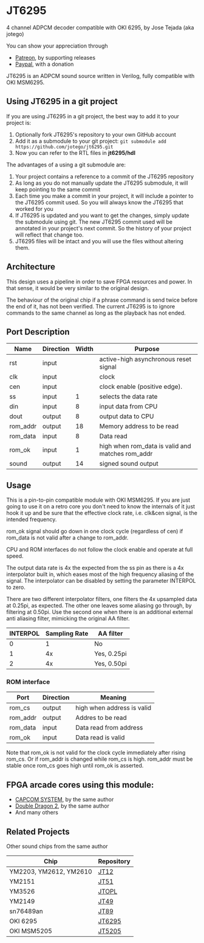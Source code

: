 # JT6295
4 channel ADPCM decoder compatible with OKI 6295, by Jose Tejada (aka jotego)

You can show your appreciation through
* [Patreon](https://patreon.com/jotego), by supporting releases
* [Paypal](https://paypal.me/topapate), with a donation

JT6295 is an ADPCM sound source written in Verilog, fully compatible with OKI MSM6295.

## Using JT6295 in a git project

If you are using JT6295 in a git project, the best way to add it to your project is:

1. Optionally fork JT6295's repository to your own GitHub account
2. Add it as a submodule to your git project: `git submodule add https://github.com/jotego/jt6295.git`
3. Now you can refer to the RTL files in **jt6295/hdl**

The advantages of a using a git submodule are:

1. Your project contains a reference to a commit of the JT6295 repository
2. As long as you do not manually update the JT6295 submodule, it will keep pointing to the same commit
3. Each time you make a commit in your project, it will include a pointer to the JT6295 commit used. So you will always know the JT6295 that worked for you
4. If JT6295 is updated and you want to get the changes, simply update the submodule using git. The new JT6295 commit used will be annotated in your project's next commit. So the history of your project will reflect that change too.
5. JT6295 files will be intact and you will use the files without altering them.

## Architecture

This design uses a pipeline in order to save FPGA resources and power. In that
sense, it would be very similar to the original design.

The behaviour of the original chip if a phrase command is send twice before the
end of it, has not been verified. The current JT6295 is to ignore commands to
the same channel as long as the playback has not ended.

## Port Description

Name     | Direction | Width | Purpose
---------|-----------|-------|--------------------------------------
rst      | input     |       | active-high asynchronous reset signal
clk      | input     |       | clock
cen      | input     |       | clock enable (positive edge).
ss       | input     | 1     | selects the data rate
din      | input     | 8     | input data from CPU
dout     | output    | 8     | output data to CPU
rom_addr | output    | 18    | Memory address to be read
rom_data | input     | 8     | Data read
rom_ok   | input     | 1     | high when rom_data is valid and matches rom_addr
sound    | output    | 14    | signed sound output

## Usage

This is a pin-to-pin compatible module with OKI MSM6295. If you are just going to use it on a retro core you don't need to know the internals of it just hook it up and be sure that the effective clock rate, i.e. clk&cen signal, is the intended frequency.

rom_ok signal should go down in one clock cycle (regardless of cen) if rom_data
is not valid after a change to rom_addr.

CPU and ROM interfaces do not follow the clock enable and operate at full speed.

The output data rate is 4x the expected from the ss pin as there is a 4x
interpolator built in, which eases most of the high frequency aliasing of the
signal. The interpolator can be disabled by setting the parameter INTERPOL to
zero.

There are two different interpolator filters, one filters the 4x upsampled data
at 0.25pi, as expected. The other one leaves some aliasing go through, by filtering
at 0.50pi. Use the second one when there is an additional external anti aliasing
filter, mimicking the original AA filter.

INTERPOL  |  Sampling Rate  |  AA filter
----------|-----------------|------------
 0        |      1          |  No
 1        |      4x         |  Yes, 0.25pi
 2        |      4x         |  Yes, 0.50pi

### ROM interface

Port     | Direction | Meaning
---------|-----------|----------------------------
rom_cs   | output    | high when address is valid
rom_addr | output    | Addres to be read
rom_data | input     | Data read from address
rom_ok   | input     | Data read is valid

Note that rom_ok is not valid for the clock cycle immediately after rising rom_cs. Or if rom_addr is changed while rom_cs is high. rom_addr must be stable once rom_cs goes high until rom_ok is asserted.

## FPGA arcade cores using this module:

- [CAPCOM SYSTEM](https://github.com/jotego/jtcores), by the same author
- [Double Dragon 2](https://github.com/jotego/jtcores), by the same author
- And many others

## Related Projects

Other sound chips from the same author

Chip                   | Repository
-----------------------|------------
YM2203, YM2612, YM2610 | [JT12](https://github.com/jotego/jt12)
YM2151                 | [JT51](https://github.com/jotego/jt51)
YM3526                 | [JTOPL](https://github.com/jotego/jtopl)
YM2149                 | [JT49](https://github.com/jotego/jt49)
sn76489an              | [JT89](https://github.com/jotego/jt89)
OKI 6295               | [JT6295](https://github.com/jotego/jt6295)
OKI MSM5205            | [JT5205](https://github.com/jotego/jt5205)